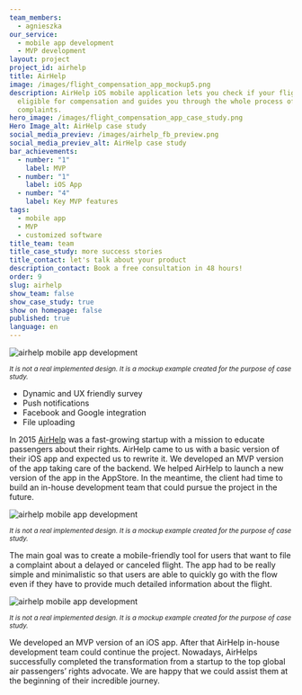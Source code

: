 ```yaml
---
team_members:
  - agnieszka
our_service:
  - mobile app development
  - MVP development
layout: project
project_id: airhelp
title: AirHelp
image: /images/flight_compensation_app_mockup5.png
description: AirHelp iOS mobile application lets you check if your flight is
  eligible for compensation and guides you through the whole process of
  complaints.
hero_image: /images/flight_compensation_app_case_study.png
Hero Image_alt: AirHelp case study
social_media_previev: /images/airhelp_fb_preview.png
social_media_previev_alt: AirHelp case study
bar_achievements:
  - number: "1"
    label: MVP
  - number: "1"
    label: iOS App
  - number: "4"
    label: Key MVP features
tags:
  - mobile app
  - MVP
  - customized software
title_team: team
title_case_study: more success stories
title_contact: let's talk about your product
description_contact: Book a free consultation in 48 hours!
order: 9
slug: airhelp
show_team: false
show_case_study: true
show on homepage: false
published: true
language: en
---
```

![airhelp mobile app development](/images/flight_compensation_app_mockup.png "It is not a real implemented design. It is a mockup example created for the purpose of case study.")

<sub>*It is not a real implemented design. It is a mockup example created for the purpose of case study.*</sub>

<TitleWithIcon sectionTitle='main features developed by Bright Inventions' titleIcon='/images/main_features_icon.png' titleIconAlt='features' />

* Dynamic and UX friendly survey
* Push notifications
* Facebook and Google integration
* File uploading

<TitleWithIcon sectionTitle='about AirHelp iOS app' titleIcon='/images/three_flags.svg' titleIconAlt='about AirHelp' />

In 2015 [AirHelp](https://www.airhelp.com/en-gb/) was a fast-growing startup with a mission to educate passengers about their rights. AirHelp came to us with a basic version of their iOS app and expected us to rewrite it. We developed an MVP version of the app taking care of the backend. We helped AirHelp to launch a new version of the app in the AppStore. In the meantime, the client had time to build an in-house development team that could pursue the project in the future.

![airhelp mobile app development](/images/flight_compensation_app_mockup4.png "It is not a real implemented design. It is a mockup example created for the purpose of case study.")

<sub>*It is not a real implemented design. It is a mockup example created for the purpose of case study.*</sub>

<TitleWithIcon sectionTitle='goal' titleIcon='/images/goal_title_section.png' titleIconAlt='goal' />

The main goal was to create a mobile-friendly tool for users that want to file a complaint about a delayed or canceled flight. The app had to be really simple and minimalistic so that users are able to quickly go with the flow even if they have to provide much detailed information about the flight.

![airhelp mobile app development](/images/flight_compensation_app_mockup3.png "It is not a real implemented design. It is a mockup example created for the purpose of case study.")

<sub>*It is not a real implemented design. It is a mockup example created for the purpose of case study.*</sub>

<TitleWithIcon sectionTitle='result of cooperation between AirHelp and Bright Inventions' titleIcon='/images/results_icon_title_small.png' titleIconAlt='result' />

We developed an MVP version of an iOS app. After that AirHelp in-house development team could continue the project. Nowadays, AirHelps successfully completed the transformation from a startup to the top global air passengers’ rights advocate. We are happy that we could assist them at the beginning of their incredible journey.